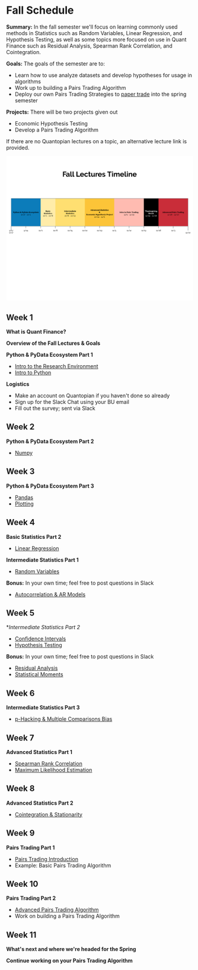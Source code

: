 # Fall Schedule

**Summary:** In the fall semester we'll focus on learning commonly used methods in Statistics such as Random Variables, Linear Regression, and Hypothesis Testing, as well as some topics more focused on use in Quant Finance such as Residual Analysis, Spearman Rank Correlation, and Cointegration.

**Goals:** The goals of the semester are to:
  - Learn how to use analyze datasets and develop hypotheses for usage in algorithms
  - Work up to building a Pairs Trading Algorithm
  - Deploy our own Pairs Trading Strategies to [paper trade](https://www.investopedia.com/terms/p/papertrade.asp) into the spring semester

**Projects:** There will be two projects given out
  - Economic Hypothesis Testing
  - Develop a Pairs Trading Algorithm


If there are no Quantopian lectures on a topic, an alternative lecture link is provided.

![alt tag](fall-timeline.png)

Week 1
------------------------
**What is Quant Finance?**

**Overview of the Fall Lectures & Goals**

**Python & PyData Ecosystem Part 1**
  - [Intro to the Research Environment](https://www.quantopian.com/lectures/introduction-to-research)
  - [Intro to Python](https://www.quantopian.com/lectures/introduction-to-python)

**Logistics**
  - Make an account on Quantopian if you haven't done so already
  - Sign up for the Slack Chat using your BU email
  - Fill out the survey; sent via Slack

Week 2
------------------------
**Python & PyData Ecosystem Part 2**
  - [Numpy](https://www.quantopian.com/lectures/introduction-to-numpy)

Week 3
---------------------
**Python & PyData Ecosystem Part 3**
  - [Pandas](https://www.quantopian.com/lectures/introduction-to-pandas)
  - [Plotting](https://www.quantopian.com/lectures/plotting-data)

Week 4
--------------------
**Basic Statistics Part 2**
  - [Linear Regression](https://www.quantopian.com/lectures/linear-regression)

**Intermediate Statistics Part 1**
  - [Random Variables](https://www.quantopian.com/lectures/random-variables)

**Bonus:** In your own time; feel free to post questions in Slack
  - [Autocorrelation & AR Models](https://www.quantopian.com/lectures/autocorrelation-and-ar-models)

Week 5
---------------------
**Intermediate Statistics Part 2*
  - [Confidence Intervals](https://www.quantopian.com/lectures/confidence-intervals)
  - [Hypothesis Testing](https://www.quantopian.com/lectures/hypothesis-testing)

**Bonus:** In your own time; feel free to post questions in Slack
  - [Residual Analysis](https://www.quantopian.com/lectures/residual-analysis)
  - [Statistical Moments](https://www.quantopian.com/lectures/statistical-moments)

Week 6
----------------------
**Intermediate Statistics Part 3**
  - [p-Hacking & Multiple Comparisons Bias](https://www.quantopian.com/lectures/p-hacking-and-multiple-comparisons-bias)

Week 7
---------------------
**Advanced Statistics Part 1**
  - [Spearman Rank Correlation](https://www.quantopian.com/lectures/spearman-rank-correlation)
  - [Maximum Likelihood Estimation](https://www.quantopian.com/lectures/maximum-likelihood-estimation)

Week 8
----------------------
**Advanced Statistics Part 2**
  - [Cointegration & Stationarity](https://www.quantopian.com/lectures/integration-cointegration-and-stationarity)

Week 9
-----------------------
**Pairs Trading Part 1**
  - [Pairs Trading Introduction](https://www.quantopian.com/lectures/introduction-to-pairs-trading)
  - Example: Basic Pairs Trading Algorithm

Week 10
-----------------------
**Pairs Trading Part 2**
  - [Advanced Pairs Trading Algorithm](https://www.quantopian.com/lectures/example-pairs-trading-algorithm)
  - Work on building a Pairs Trading Algorithm

Week 11
-----------------------
**What's next and where we're headed for the Spring**

**Continue working on your Pairs Trading Algorithm**